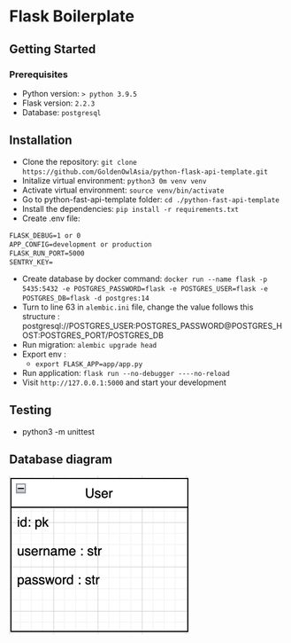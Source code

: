 # Flask Boilerplate

## Getting Started

### Prerequisites

- Python version: `> python 3.9.5`
- Flask version: `2.2.3`
- Database: `postgresql`

## Installation

- Clone the repository: `git clone https://github.com/GoldenOwlAsia/python-flask-api-template.git`
- Initalize virtual environment: `python3 0m venv venv`
- Activate virtual environment: `source venv/bin/activate`
- Go to python-fast-api-template folder: `cd ./python-fast-api-template`
- Install the dependencies: `pip install -r requirements.txt`
- Create .env file:
```
FLASK_DEBUG=1 or 0
APP_CONFIG=development or production
FLASK_RUN_PORT=5000
SENTRY_KEY=
```
- Create database by docker command: `docker run --name flask -p 5435:5432 -e POSTGRES_PASSWORD=flask -e POSTGRES_USER=flask -e POSTGRES_DB=flask -d postgres:14`
- Turn to line 63 in `alembic.ini` file, change the value follows this structure : postgresql://POSTGRES_USER:POSTGRES_PASSWORD@POSTGRES_HOST:POSTGRES_PORT/POSTGRES_DB
- Run migration: `alembic upgrade head`
- Export env : 
    -   `export FLASK_APP=app/app.py`
- Run application: `flask run --no-debugger ----no-reload`
- Visit `http://127.0.0.1:5000` and start your development

## Testing

- python3 -m unittest

## Database diagram

![Database diagram](db_diagram.png)
